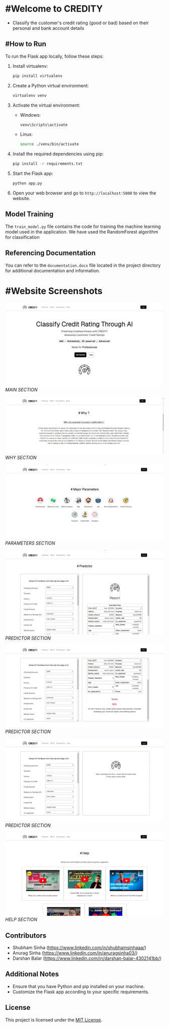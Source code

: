 # #Welcome to CREDITY

- Classify the customer's credit rating (good or bad) based on their personal and bank
account details

<!-- ![Screenshot 1](static/images/logo.png) -->

## #How to Run

To run the Flask app locally, follow these steps:

1. Install virtualenv:
    ```bash
    pip install virtualenv
    ```

2. Create a Python virtual environment:
    ```bash
    virtualenv venv
    ```

3. Activate the virtual environment:
    - Windows:
        ```bash
        venv\Scripts\activate
        ```
    - Linux:
        ```bash
        source ./venv/bin/activate
        ```

4. Install the required dependencies using pip:
    ```bash
    pip install -r requirements.txt
    ```

5. Start the Flask app:
    ```bash
    python app.py
    ```

6. Open your web browser and go to `http://localhost:5000` to view the website.


## Model Training

The `train_model.py` file contains the code for training the machine learning model used in the application.
We have used the RandomForest algorithm for classification

## Referencing Documentation

You can refer to the `documentation.docx` file located in the project directory for additional documentation and information.

# #Website Screenshots

![Screenshot 1](screenshots/hero.png)
*MAIN SECTION*

![Screenshot 2](screenshots/why.png)
*WHY SECTION*

![Screenshot 3](screenshots/parameters.png)
*PARAMETERS SECTION*

![Screenshot 4](screenshots/ss.png)
*PREDICTOR SECTION*

![Screenshot 5](screenshots/ss2.png)
*PREDICTOR SECTION*

![Screenshot 6](screenshots/ss3.png)
*PREDICTOR SECTION*

![Screenshot 7](screenshots/help.png)
*HELP SECTION*

## Contributors

- Shubham Sinha (https://www.linkedin.com/in/shubhamsinhaaa/)
- Anurag Sinha (https://www.linkedin.com/in/anuragsinha03/)
- Darshan Balar (https://www.linkedin.com/in/darshan-balar-4302141bb/)

## Additional Notes
- Ensure that you have Python and pip installed on your machine.
- Customize the Flask app according to your specific requirements.

## License
This project is licensed under the [MIT License](LICENSE).


